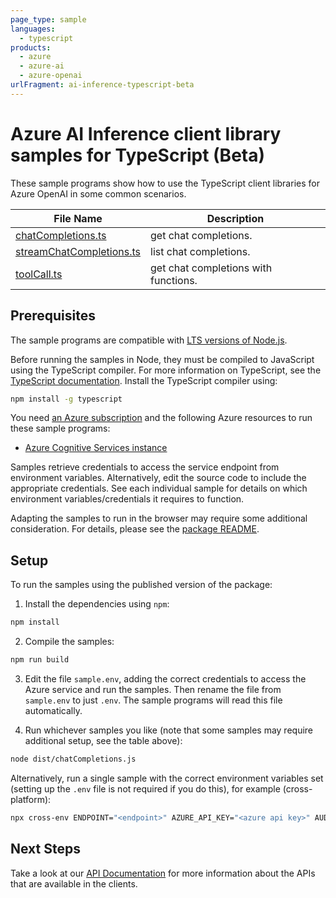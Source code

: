 ```yaml
---
page_type: sample
languages:
  - typescript
products:
  - azure
  - azure-ai
  - azure-openai
urlFragment: ai-inference-typescript-beta
---
```


# Azure AI Inference client library samples for TypeScript (Beta)

These sample programs show how to use the TypeScript client libraries for Azure OpenAI in some common scenarios.

| **File Name**                                                                       | **Description**                                                              |
| ----------------------------------------------------------------------------------- | ---------------------------------------------------------------------------- |
| [chatCompletions.ts][chatcompletions]                                               | get chat completions.                                                        |
| [streamChatCompletions.ts][streamchatcompletions]                                   | list chat completions.                                                       |
| [toolCall.ts][toolcall]                                                             | get chat completions with functions.                                         |

## Prerequisites

The sample programs are compatible with [LTS versions of Node.js](https://github.com/nodejs/release#release-schedule).

Before running the samples in Node, they must be compiled to JavaScript using the TypeScript compiler. For more information on TypeScript, see the [TypeScript documentation][typescript]. Install the TypeScript compiler using:

```bash
npm install -g typescript
```

You need [an Azure subscription][freesub] and the following Azure resources to run these sample programs:

- [Azure Cognitive Services instance][createinstance_azurecognitiveservicesinstance]

Samples retrieve credentials to access the service endpoint from environment variables. Alternatively, edit the source code to include the appropriate credentials. See each individual sample for details on which environment variables/credentials it requires to function.

Adapting the samples to run in the browser may require some additional consideration. For details, please see the [package README][package].

## Setup

To run the samples using the published version of the package:

1. Install the dependencies using `npm`:

```bash
npm install
```

2. Compile the samples:

```bash
npm run build
```

3. Edit the file `sample.env`, adding the correct credentials to access the Azure service and run the samples. Then rename the file from `sample.env` to just `.env`. The sample programs will read this file automatically.

4. Run whichever samples you like (note that some samples may require additional setup, see the table above):

```bash
node dist/chatCompletions.js
```

Alternatively, run a single sample with the correct environment variables set (setting up the `.env` file is not required if you do this), for example (cross-platform):

```bash
npx cross-env ENDPOINT="<endpoint>" AZURE_API_KEY="<azure api key>" AUDIO_FILE_PATH="<audio file path>" node dist/audioTranscription.js
```

## Next Steps

Take a look at our [API Documentation][apiref] for more information about the APIs that are available in the clients.

[chatcompletions]: https://github.com/Azure/azure-sdk-for-js/blob/main/sdk/ai/ai-inference-rest/samples/v1-beta/typescript/src/chatCompletions.ts
[streamchatcompletions]: https://github.com/Azure/azure-sdk-for-js/blob/main/sdk/ai/ai-inference-rest/samples/v1-beta/typescript/src/streamChatCompletions.ts
[toolcall]: https://github.com/Azure/azure-sdk-for-js/blob/main/sdk/openai/openai/samples/v1-beta/typescript/src/toolCall.ts
[apiref]: https://aka.ms/npm-azure-inference-rest
[freesub]: https://azure.microsoft.com/free/
[createinstance_azurecognitiveservicesinstance]: https://learn.microsoft.com/azure/cognitive-services/openai/how-to/create-resource
[package]: https://aka.ms/npm-azure-inference-rest
[typescript]: https://www.typescriptlang.org/docs/home.html
